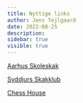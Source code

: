 ```yaml
---
title: Nyttige links
author: Jens Tejlgaard
date: 2022-08-25
description: 
sidebar: true
visible: true
---
```


[Aarhus Skoleskak](http://www.aarhusskoleskak.dk)

[Syddjurs Skakklub](http://www.syddjursskakklub.dk)

[Chess House](http://www.chesshouse.dk/)